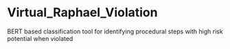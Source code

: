 # Virtual_Raphael_Violation
BERT based classification tool for identifying procedural steps with high risk potential when violated
